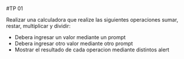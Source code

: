 #TP 01

Realizar una calculadora que realize las siguientes operaciones sumar, restar, multiplicar y dividir:

* Debera ingresar un valor mediante un prompt
* Debera ingresar otro valor mediante otro prompt
* Mostrar el resultado de cada operacion mediante distintos alert
